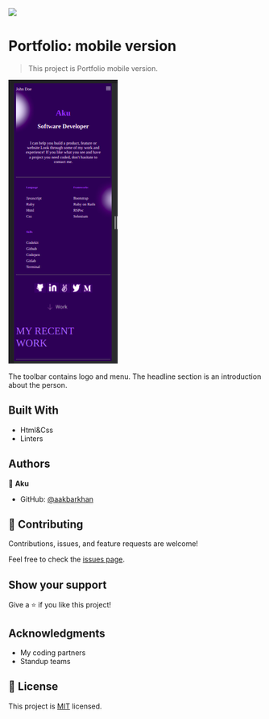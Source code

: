 ![](https://img.shields.io/badge/Microverse-blueviolet)

# Portfolio: mobile version

> This project is Portfolio mobile version.

![screenshot](./mobile-portfolio.png)

The toolbar contains logo and menu. The headline section is an introduction about the person.




## Built With

- Html&Css
- Linters

## Authors

👤 **Aku**

- GitHub: [@aakbarkhan](https://github.com/aakbarkhan)



## 🤝 Contributing

Contributions, issues, and feature requests are welcome!

Feel free to check the [issues page](../../issues/).

## Show your support

Give a ⭐️ if you like this project!

## Acknowledgments

- My coding partners
- Standup teams


## 📝 License

This project is [MIT](./MIT.md) licensed.
